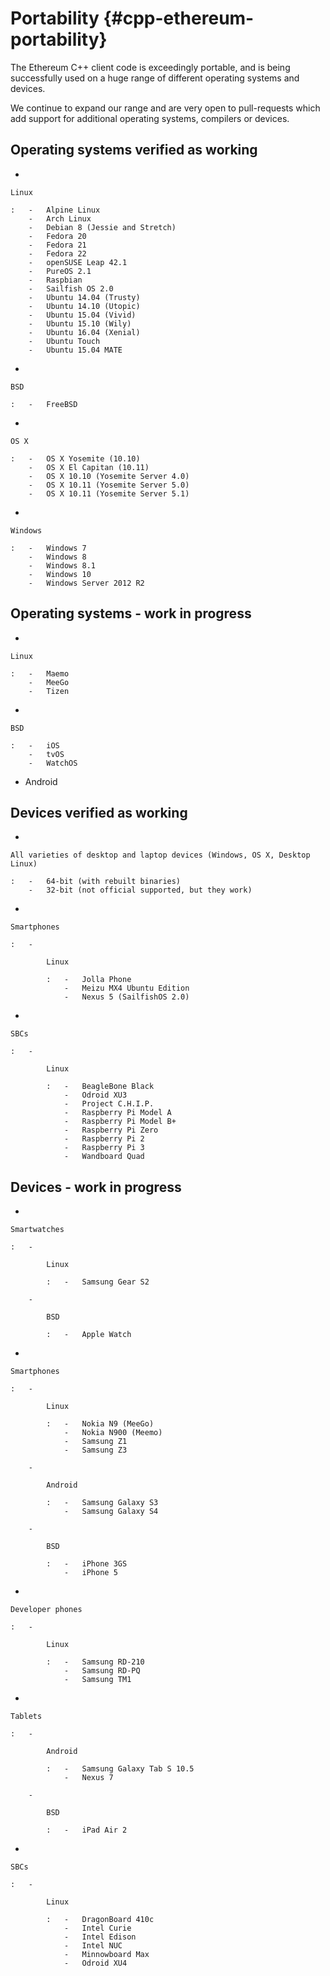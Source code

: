 Portability {#cpp-ethereum-portability}
===========

The Ethereum C++ client code is exceedingly portable, and is being
successfully used on a huge range of different operating systems and
devices.

We continue to expand our range and are very open to pull-requests which
add support for additional operating systems, compilers or devices.

Operating systems verified as working
-------------------------------------

-   

    Linux

    :   -   Alpine Linux
        -   Arch Linux
        -   Debian 8 (Jessie and Stretch)
        -   Fedora 20
        -   Fedora 21
        -   Fedora 22
        -   openSUSE Leap 42.1
        -   PureOS 2.1
        -   Raspbian
        -   Sailfish OS 2.0
        -   Ubuntu 14.04 (Trusty)
        -   Ubuntu 14.10 (Utopic)
        -   Ubuntu 15.04 (Vivid)
        -   Ubuntu 15.10 (Wily)
        -   Ubuntu 16.04 (Xenial)
        -   Ubuntu Touch
        -   Ubuntu 15.04 MATE

-   

    BSD

    :   -   FreeBSD

-   

    OS X

    :   -   OS X Yosemite (10.10)
        -   OS X El Capitan (10.11)
        -   OS X 10.10 (Yosemite Server 4.0)
        -   OS X 10.11 (Yosemite Server 5.0)
        -   OS X 10.11 (Yosemite Server 5.1)

-   

    Windows

    :   -   Windows 7
        -   Windows 8
        -   Windows 8.1
        -   Windows 10
        -   Windows Server 2012 R2

Operating systems - work in progress
------------------------------------

-   

    Linux

    :   -   Maemo
        -   MeeGo
        -   Tizen

-   

    BSD

    :   -   iOS
        -   tvOS
        -   WatchOS

-   Android

Devices verified as working
---------------------------

-   

    All varieties of desktop and laptop devices (Windows, OS X, Desktop Linux)

    :   -   64-bit (with rebuilt binaries)
        -   32-bit (not official supported, but they work)

-   

    Smartphones

    :   -   

            Linux

            :   -   Jolla Phone
                -   Meizu MX4 Ubuntu Edition
                -   Nexus 5 (SailfishOS 2.0)

-   

    SBCs

    :   -   

            Linux

            :   -   BeagleBone Black
                -   Odroid XU3
                -   Project C.H.I.P.
                -   Raspberry Pi Model A
                -   Raspberry Pi Model B+
                -   Raspberry Pi Zero
                -   Raspberry Pi 2
                -   Raspberry Pi 3
                -   Wandboard Quad

Devices - work in progress
--------------------------

-   

    Smartwatches

    :   -   

            Linux

            :   -   Samsung Gear S2

        -   

            BSD

            :   -   Apple Watch

-   

    Smartphones

    :   -   

            Linux

            :   -   Nokia N9 (MeeGo)
                -   Nokia N900 (Meemo)
                -   Samsung Z1
                -   Samsung Z3

        -   

            Android

            :   -   Samsung Galaxy S3
                -   Samsung Galaxy S4

        -   

            BSD

            :   -   iPhone 3GS
                -   iPhone 5

-   

    Developer phones

    :   -   

            Linux

            :   -   Samsung RD-210
                -   Samsung RD-PQ
                -   Samsung TM1

-   

    Tablets

    :   -   

            Android

            :   -   Samsung Galaxy Tab S 10.5
                -   Nexus 7

        -   

            BSD

            :   -   iPad Air 2

-   

    SBCs

    :   -   

            Linux

            :   -   DragonBoard 410c
                -   Intel Curie
                -   Intel Edison
                -   Intel NUC
                -   Minnowboard Max
                -   Odroid XU4

